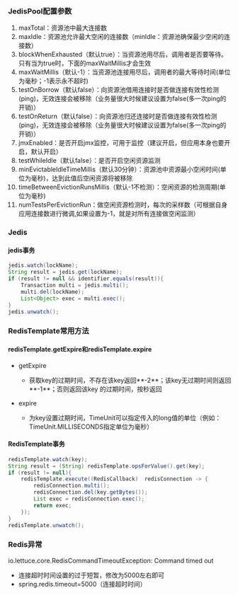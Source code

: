 ### JedisPool配置参数

1. maxTotal：资源池中最大连接数
2. maxIdle：资源池允许最大空闲的连接数（minIdle：资源池确保最少空闲的连接数）
3. blockWhenExhausted（默认true）：当资源池用尽后，调用者是否要等待。只有当为true时，下面的maxWaitMillis才会生效
4. maxWaitMillis（默认-1）：当资源池连接用尽后，调用者的最大等待时间(单位为毫秒；-1表示永不超时)
5. testOnBorrow（默认false）：向资源池借用连接时是否做连接有效性检测(ping)，无效连接会被移除（业务量很大时候建议设置为false(多一次ping的开销)）
6. testOnReturn（默认false）：向资源池归还连接时是否做连接有效性检测(ping)，无效连接会被移除（业务量很大时候建议设置为false(多一次ping的开销)）
7. jmxEnabled：是否开启jmx监控，可用于监控（建议开启，但应用本身也要开启，默认开启）
8. testWhileIdle（默认false）：是否开启空闲资源监测
9. minEvictableIdleTimeMillis（默认30分钟）：资源池中资源最小空闲时间(单位为毫秒)，达到此值后空闲资源将被移除
10. timeBetweenEvictionRunsMillis（默认-1不检测）：空闲资源的检测周期(单位为毫秒)
11. numTestsPerEvictionRun：做空闲资源检测时，每次的采样数（可根据自身应用连接数进行微调,如果设置为-1，就是对所有连接做空闲监测）





### Jedis

#### jedis事务

````java
jedis.watch(lockName);
String result = jedis.get(lockName);
if (result != null && identifier.equals(result)){
    Transaction multi = jedis.multi();
    multi.del(lockName);
    List<Object> exec = multi.exec();
}
jedis.unwatch();
````



### RedisTemplate常用方法

#### **redisTemplate.getExpire**和redisTemplate.expire

- getExpire
  - 获取key的过期时间，不存在该key返回**-2**；该key无过期时间则返回**-1**；否则返回该key 的过期时间，按秒返回

- expire
  - 为key设置过期时间，TimeUnit可以指定传入的long值的单位（例如：TimeUnit.MILLISECONDS指定单位为毫秒）

#### RedisTemplate事务

````java
redisTemplate.watch(key);
String result = (String) redisTemplate.opsForValue().get(key);
if (result != null){
    redisTemplate.execute((RedisCallback)  redisConnection -> {
        redisConnection.multi();
        redisConnection.del(key.getBytes());
        List exec = redisConnection.exec();
        return exec;
    });
}
redisTemplate.unwatch();
````





### Redis异常

io.lettuce.core.RedisCommandTimeoutException: Command timed out

- 连接超时时间设置的过于短暂，修改为5000左右即可
- spring.redis.timeout=5000（连接超时时间）



